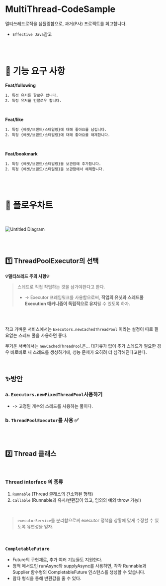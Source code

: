 # MultiThread-CodeSample
멀티쓰레드로직을 샘플링함으로, 과거(P사) 프로젝트를 회고합니다.

- ```Effective Java```참고

<br/>
<br/>

# 📑 기능 요구 사항

**Feat/following**
```
1. 특정 유저를 팔로우 합니다.
2. 특정 유저를 언팔로우 합니다.
```

<br/>

**Feat/like**
```
1. 특정 {에셋/브랜드/스타일링}에 대해 좋아요를 남깁니다.
2. 특정 {에셋/브랜드/스타일링}에 대해 좋아요를 해제합니다.
```

<br/>

**Feat/bookmark**
```
1. 특정 {에셋/브랜드/스타일링}을 보관함에 추가합니다.
2. 특정 {에셋/브랜드/스타일링}을 보관함에서 해제합니다.
```

<br/>
<br/>

# 📍 플로우차트 

<br/>

![Untitled Diagram](https://github.com/seoeunbae/MultiThread-CodeSample/assets/71380240/d68bec61-c39b-42cd-b379-579bbe57dea0)

<br/>
<br/>


## 1️⃣ ThreadPoolExecutor의 선택
   
**💡멀티쓰레드 주의 사항💡**
 
> 스레드로 직접 작업하는 것을 삼가야한다고 한다. 
> - -> Executor 프레임워크를 사용함으로써, **작업의 유닛과 스레드풀 Execution 매커니즘이 독립적으로 유지**될 수 있도록 하자.

<br/>
<br/>

작고 가벼운 서비스에서는
```Executors.newCachedThreadPool```
이라는 설정이 따로 필요없는 스레드 풀을 사용하면 좋다.

무거운 서버에서는
```newCachedThreadPool```은...
대기큐가 없이 추가 스레드가 필요한 경우 바로바로 새 스레드를 생성하기에, 성능 문제가 오히려 더 심각해진다고한다.

<br/>

## ✨방안

### a. ```Executors.newFixedThreadPool```사용하기
- -> 고정된 개수의 스레드를 사용하는 풀이다.
### b. ```ThreadPoolExecutor```를 사용  ✅

<br/>
<br/>


## 2️⃣ Thread 클래스

<br/>

### Thread interface 의 종류

1. ```Runnable``` (Thread 클래스의 간소화된 형태)
2. ```Callable``` (Runnable과 유사/반환값이 있고, 임의의 예외 throw 가능!)

<br/>


> ```executorService```를 분리함으로써 executor 정책을 상황에 맞게 수정할 수 있도록 유연성을 얻자.

<br/>


### ```CompletableFuture```
- Future의 구현체로, 추가 여러 기능들도 지원한다.
- 정적 메서드인 runAsync와 supplyAsync를 사용하면, 각각 Runnable과 Supplier 함수형의 CompletableFuture 인스턴스를 생성할 수 있습니다.
- 람다 형식을 통해 반환값을 줄 수 있다.

